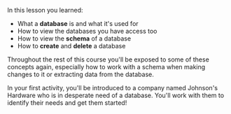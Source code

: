 In this lesson you learned:

* What a **database** is and what it's used for
* How to view the databases you have access too
* How to view the **schema** of a database
* How to **create** and **delete** a database

Throughout the rest of this course you'll be exposed to some of these concepts again, especially how to work with a schema when making changes to it or extracting data from the database.

In your first activity, you'll be introduced to a company named Johnson's Hardware who is in desperate need of a database. You'll work with them to identify their needs and get them started!

